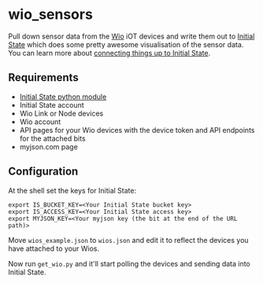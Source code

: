 # wio_sensors

Pull down sensor data from the [Wio](http://iot.seeed.cc/) iOT devices and write them out to [Initial State](https://www.initialstate.com/)
which does some pretty awesome visualisation of the sensor data. You can learn more about
[connecting things up to Initial State](http://blog.initialstate.com/review-wio-link).

## Requirements

* [Initial State python module](http://support.initialstate.com/knowledgebase/articles/590085-how-to-stream-events-in-python)
* Initial State account
* Wio Link or Node devices
* Wio account
* API pages for your Wio devices with the device token and API endpoints for the attached bits
* myjson.com page

## Configuration


At the shell set the keys for Initial State:
```shell
export IS_BUCKET_KEY=<Your Initial State bucket key>
export IS_ACCESS_KEY=<Your Initial State access key>
export MYJSON_KEY=<Your myjson key (the bit at the end of the URL path)>
```

Move `wios_example.json` to `wios.json` and edit it to reflect the devices you have attached to your Wios.

Now run `get_wio.py` and it'll start polling the devices and sending data into Initial State.